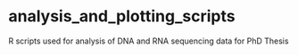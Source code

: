 # analysis_and_plotting_scripts
R scripts used for analysis of DNA and RNA sequencing data for PhD Thesis
